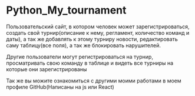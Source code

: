 # Python_My_tournament

Пользовательский сайт, в котором человек может зарегистрироваться, создать свой турнир(описание к нему, регламент, количество команд и даты), 
а так же добавлять к этому турниру новости, редактировать саму таблицу(все поля), а так же блокировать нарушителей.

Другие пользователи могут регистрироваться на турнир, просматривать свою команду в таблице и видеть все турниры на которые они зарегистрированы

Так же вы можите ознакомиться с другими моими работами в моем профиле GitHub(Написаны на js или React)
